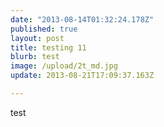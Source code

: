 ```yaml
---
date: "2013-08-14T01:32:24.178Z"
published: true
layout: post
title: testing 11
blurb: test
image: /upload/2t_md.jpg
update: 2013-08-21T17:09:37.163Z

---
```


test
